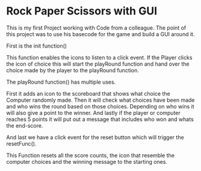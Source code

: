 # Rock Paper Scissors with GUI

This is my first Project working with Code from a colleague.
The point of this project was to use his basecode for the game and build a GUI around it.

First is the init function()

This function enables the icons to listen to a click event.
If the Player clicks the icon of choice this will start the playRound function and hand over the choice made by the player to the playRound function.

The playRound function() has multiple uses.

First it adds an icon to the scoreboard that shows what choice the Computer randomly made.
Then it will check what choices have been made and who wins the round based on those choices. Depending on who wins it will also give a point to the winner.
And lastly if the player or computer reaches 5 points it will put out a message that includes who won and whats the end-score.

And last we have a click event for the reset button which will trigger the resetFunc().

This Function resets all the score counts, the icon that resemble the computer choices and the winning message to the starting ones.
